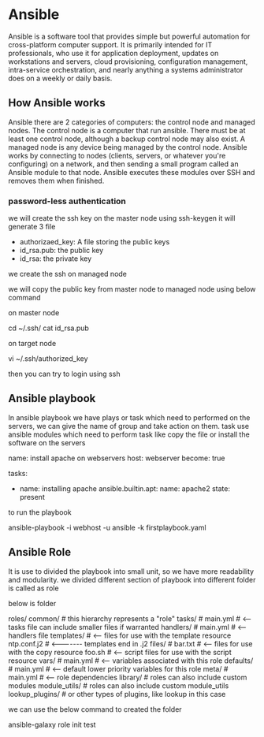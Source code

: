 # Ansible

Ansible is a software tool that provides simple but powerful automation for cross-platform computer support. It is primarily intended for IT professionals, who use it for application deployment, updates on workstations and servers, cloud provisioning, configuration management, intra-service orchestration, and nearly anything a systems administrator does on a weekly or daily basis.

## How Ansible works 
Ansible there are 2 categories of computers: the control node and managed nodes. The control node is a computer that run ansible. There must be at least one control node, although a backup control node may also exist. A managed node is any device being managed by the control node.
Ansible works by connecting to nodes (clients, servers, or whatever you're configuring) on a network, and then sending a small program called an Ansible module to that node. Ansible executes these modules over SSH and removes them when finished. 

### password-less authentication 

we will create the ssh key on the master node  using ssh-keygen it will generate 3 file 
 - authorizaed_key: A file storing the public keys
 - id_rsa.pub: the public key 
 - id_rsa: the private key 
 
 we create the ssh on managed node 

we will copy the public key from master node to managed node using below command 

 on master node 

 cd ~/.ssh/
 cat id_rsa.pub

 on target node 

 vi ~/.ssh/authorized_key 

then you can try to login using ssh 

## Ansible playbook 

In ansible playbook we have plays or task which need to performed on the servers, we can give the name of group and take action on them. 
task use ansible modules which need to perform task like copy the file or install the software on the servers 


name: install apache on webservers 
  host: webserver
  become: true 

  tasks:
  - name: installing apache 
    ansible.builtin.apt:
      name: apache2
      state: present 

to run the playbook 

ansible-playbook -i webhost -u ansible -k firstplaybook.yaml

## Ansible Role 

 It is use to divided the playbook into small unit, so we have more readability and modularity. we divided different section of playbook into different folder is called as role 

 below is folder 

 roles/
    common/               # this hierarchy represents a "role"
        tasks/            #
            main.yml      #  <-- tasks file can include smaller files if warranted
        handlers/         #
            main.yml      #  <-- handlers file
        templates/        #  <-- files for use with the template resource
            ntp.conf.j2   #  <------- templates end in .j2
        files/            #
            bar.txt       #  <-- files for use with the copy resource
            foo.sh        #  <-- script files for use with the script resource
        vars/             #
            main.yml      #  <-- variables associated with this role
        defaults/         #
            main.yml      #  <-- default lower priority variables for this role
        meta/             #
            main.yml      #  <-- role dependencies
        library/          # roles can also include custom modules
        module_utils/     # roles can also include custom module_utils
        lookup_plugins/   # or other types of plugins, like lookup in this case

we can use the below command to created the folder 

ansible-galaxy role init test 




